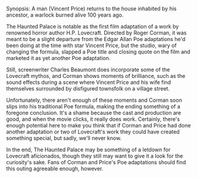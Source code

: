 Synopsis: A man (Vincent Price) returns to the house inhabited by his ancestor, a warlock burned alive 100 years ago.

The Haunted Palace is notable as the first film adaptation of a work by renowned horror author H.P. Lovecraft. Directed by Roger Corman, it was meant to be a slight departure from the Edgar Allan Poe adaptations he'd been doing at the time with star Vincent Price, but the studio, wary of changing the formula, slapped a Poe title and closing quote on the film and marketed it as yet another Poe adaptation.

Still, screenwriter Charles Beaumont does incorporate some of the Lovecraft mythos, and Corman shows moments of brilliance, such as the sound effects during a scene where Vincent Price and his wife find themselves surrounded by disfigured townsfolk on a village street. 

Unfortunately, there aren't enough of these moments and Corman soon slips into his traditional Poe formula, making the ending something of a foregone conclusion. It's a shame because the cast and production are good, and when the movie clicks, it really does work. Certainly, there's enough potential here to make you think that if Corman and Price had done another adaptation or two of Lovecraft's work they could have created something special, but sadly, we'll never know.

In the end, The Haunted Palace may be something of a letdown for Lovecraft aficionados, though they still may want to give it a look for the curiosity's sake. Fans of Corman and Price's Poe adaptations should find this outing agreeable enough, however.
